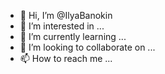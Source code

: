 - 👋 Hi, I’m @IlyaBanokin
- 👀 I’m interested in ...
- 🌱 I’m currently learning ...
- 💞️ I’m looking to collaborate on ...
- 📫 How to reach me ...

<!---
IlyaBanokin/IlyaBanokin is a ✨ special ✨ repository because its `README.md` (this file) appears on your GitHub profile.
You can click the Preview link to take a look at your changes.
--->
